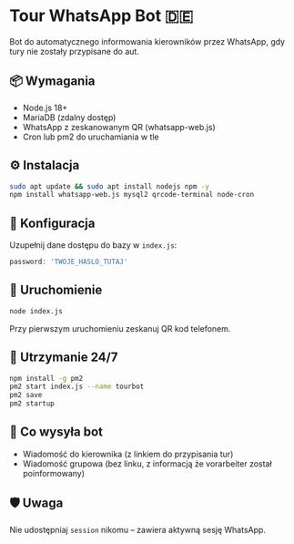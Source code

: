 
# Tour WhatsApp Bot 🇩🇪

Bot do automatycznego informowania kierowników przez WhatsApp, gdy tury nie zostały przypisane do aut.

## 📦 Wymagania

- Node.js 18+
- MariaDB (zdalny dostęp)
- WhatsApp z zeskanowanym QR (whatsapp-web.js)
- Cron lub pm2 do uruchamiania w tle

## ⚙️ Instalacja

```bash
sudo apt update && sudo apt install nodejs npm -y
npm install whatsapp-web.js mysql2 qrcode-terminal node-cron
```

## 🧠 Konfiguracja

Uzupełnij dane dostępu do bazy w `index.js`:
```js
password: 'TWOJE_HASLO_TUTAJ'
```

## 🚀 Uruchomienie

```bash
node index.js
```

Przy pierwszym uruchomieniu zeskanuj QR kod telefonem.

## 🔁 Utrzymanie 24/7

```bash
npm install -g pm2
pm2 start index.js --name tourbot
pm2 save
pm2 startup
```

## 📩 Co wysyła bot

- Wiadomość do kierownika (z linkiem do przypisania tur)
- Wiadomość grupowa (bez linku, z informacją że vorarbeiter został poinformowany)

## 🛡️ Uwaga

Nie udostępniaj `session` nikomu – zawiera aktywną sesję WhatsApp.
